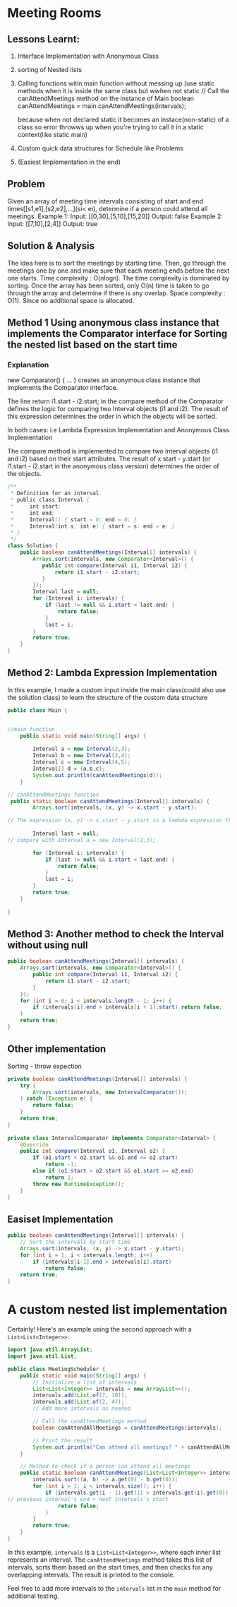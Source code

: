# Meeting Rooms

## Lessons Learnt:
1. Interface Implementation with Anonymous Class
2. sorting of Nested lists
3. Calling functions witin main function without messing up
   (use static methods when it is inside the same class but wwhen not static
   // Call the canAttendMeetings method on the instance of Main
    boolean canAttendMeetings = main.canAttendMeetings(intervals);

   
   because  when not declared static it becomes an instace(non-static) of a class so error throwws up when you're trying to call it in a static context(like static main)
4. Custom quick data structures for Schedule like Problems
5. (Easiest Implementation in the end)


## Problem 
Given an array of meeting time intervals consisting of start and end times[[s1,e1],[s2,e2],...](si< ei), determine if a person could attend all meetings.
Example 1:
Input:
[[0,30],[5,10],[15,20]]
Output:
 false
Example 2:
Input:
 [[7,10],[2,4]]
​Output:
 true
## Solution & Analysis
The idea here is to sort the meetings by starting time. Then, go through the meetings one by one and make sure that each meeting ends before the next one starts.
Time complexity : O(nlogn). The time complexity is dominated by sorting. Once the array has been sorted, only O(n) time is taken to go through the array and determine if there is any overlap.
Space complexity : O(1). Since no additional space is allocated.



## Method 1 Using anonymous class instance that implements the Comparator interface for Sorting the nested list based on the start time

### Explanation
new Comparator<Interval>() { ... } creates an anonymous class instance that implements the Comparator interface.

The line return i1.start - i2.start; in the compare method of the Comparator defines the logic for comparing two Interval objects (i1 and i2). The result of this expression determines the order in which the objects will be sorted. 

In both cases: i.e Lambda Expression Implementation and Anonymous Class Implementation

The compare method is implemented to compare two Interval objects (i1 and i2) based on their start attributes.
The result of x.start - y.start (or i1.start - i2.start in the anonymous class version) determines the order of the objects.


```java
/**
 * Definition for an interval.
 * public class Interval {
 *     int start;
 *     int end;
 *     Interval() { start = 0; end = 0; }
 *     Interval(int s, int e) { start = s; end = e; }
 * }
 */
class Solution {
    public boolean canAttendMeetings(Interval[] intervals) {
        Arrays.sort(intervals, new Comparator<Interval>() {
           public int compare(Interval i1, Interval i2) {
               return i1.start - i2.start;
           } 
        });
        Interval last = null;
        for (Interval i: intervals) {
            if (last != null && i.start < last.end) {
                return false;
            }
            last = i;
        }
        return true;
    }
}
```

## Method 2: Lambda Expression Implementation 

In this example, I made a custom input inside the main class(could also use the solution class) to learn the structure of the custom data structure

```java
public class Main {


//main function
    public static void main(String[] args) {
        
        Interval a = new Interval(2,3);
        Interval b = new Interval(3,4);
        Interval c = new Interval(4,5);  
        Interval[] d = {a,b,c};
        System.out.println(canAttendMeetings(d));
    }

// canAttendMeetings function
 public static boolean canAttendMeetings(Interval[] intervals) {
        Arrays.sort(intervals, (x, y) -> x.start - y.start);

// The expression (x, y) -> x.start - y.start is a lambda expression that represents an implementation of the Comparator interface.
     
        Interval last = null;
// compare with Interval a = new Interval(2,3);

        for (Interval i: intervals) {
            if (last != null && i.start < last.end) {
                return false;
            }
            last = i;
        }
        return true;
    }
    
}
```








## Method 3: Another method to check the Interval without using null

```java
public boolean canAttendMeetings(Interval[] intervals) {
    Arrays.sort(intervals, new Comparator<Interval>() {
        public int compare(Interval i1, Interval i2) {
            return i1.start - i2.start;
        }        
    });
    for (int i = 0; i < intervals.length - 1; i++) {
        if (intervals[i].end > intervals[i + 1].start) return false;
    }
    return true;
}
```
## Other implementation
Sorting - throw expection

```java
private boolean canAttendMeetings(Interval[] intervals) {
    try {
        Arrays.sort(intervals, new IntervalComparator());
    } catch (Exception e) {
        return false;
    }
    return true;
}
​
private class IntervalComparator implements Comparator<Interval> {
    @Override
    public int compare(Interval o1, Interval o2) {
        if (o1.start < o2.start && o1.end <= o2.start)
            return -1;
        else if (o1.start > o2.start && o1.start >= o2.end)
            return 1;
        throw new RuntimeException();
    }
}
```
## Easiset Implementation 
```java
public boolean canAttendMeetings(Interval[] intervals) {
    // Sort the intervals by start time
    Arrays.sort(intervals, (x, y) -> x.start - y.start);
    for (int i = 1; i < intervals.length; i++)
        if (intervals[i-1].end > intervals[i].start)
            return false;
    return true;
}
```



# A custom nested list implementation 
Certainly! Here's an example using the second approach with a `List<List<Integer>>`:

```java
import java.util.ArrayList;
import java.util.List;

public class MeetingScheduler {
    public static void main(String[] args) {
        // Initialize a list of intervals
        List<List<Integer>> intervals = new ArrayList<>();
        intervals.add(List.of(7, 10));
        intervals.add(List.of(2, 4));
        // Add more intervals as needed

        // Call the canAttendMeetings method
        boolean canAttendAllMeetings = canAttendMeetings(intervals);

        // Print the result
        System.out.println("Can attend all meetings? " + canAttendAllMeetings);
    }

    // Method to check if a person can attend all meetings
    public static boolean canAttendMeetings(List<List<Integer>> intervals) {
        intervals.sort((a, b) -> a.get(0) - b.get(0));
        for (int i = 1; i < intervals.size(); i++) {
            if (intervals.get(i - 1).get(1) > intervals.get(i).get(0)) {
// previous interval's end > next intervals's start
                return false;
            }
        }
        return true;
    }
}
```

In this example, `intervals` is a `List<List<Integer>>`, where each inner list represents an interval. The `canAttendMeetings` method takes this list of intervals, sorts them based on the start times, and then checks for any overlapping intervals. The result is printed to the console.

Feel free to add more intervals to the `intervals` list in the `main` method for additional testing.
